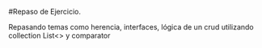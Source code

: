 #Repaso de Ejercicio.

Repasando temas como herencia, interfaces, lógica de un crud utilizando collection List<> y comparator